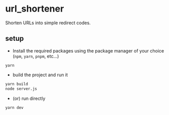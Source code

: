 # url_shortener

Shorten URLs into simple redirect codes.

## setup

* Install the required packages using the package manager of your choice (`npm`, `yarn`, `pnpm`, etc...)
```
yarn
```
* build the project and run it
```sh
yarn build
node server.js
```
* (or) run directly
```sh
yarn dev
```